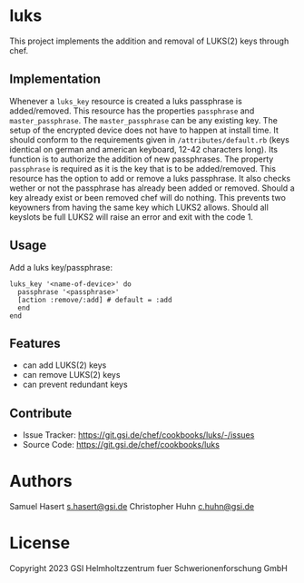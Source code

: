 # luks
This project implements the addition and removal of LUKS(2) keys through chef.

## Implementation
Whenever a  `luks_key` resource is created a luks passphrase is added/removed. This resource has the properties `passphrase` and `master_passphrase`. The `master_passphrase` can be any existing key.
The setup of the encrypted device does not have to happen at install time. It should conform to the requirements given in `/attributes/default.rb` (keys identical on german and american keyboard, 12-42 characters long). Its function is to authorize the addition of new passphrases. The property `passphrase` is required as it is the key that is to be added/removed. This resource has the option to add or remove a luks passphrase. It also checks wether or not the passphrase has already been added or removed. Should a key already exist or been removed chef will do nothing. This prevents two keyowners from having the same key which LUKS2 allows. Should all keyslots be full LUKS2 will raise an error and exit with the code 1. 

## Usage
Add a luks key/passphrase:
```
luks_key '<name-of-device>' do
  passphrase '<passphrase>'
  [action :remove/:add] # default = :add
  end
end
```

## Features
- can add LUKS(2) keys
- can remove LUKS(2) keys
- can prevent redundant keys

## Contribute
- Issue Tracker: https://git.gsi.de/chef/cookbooks/luks/-/issues
- Source Code: https://git.gsi.de/chef/cookbooks/luks

# Authors
Samuel Hasert <s.hasert@gsi.de>
Christopher Huhn <c.huhn@gsi.de>

# License
Copyright 2023 GSI Helmholtzzentrum fuer Schwerionenforschung GmbH


